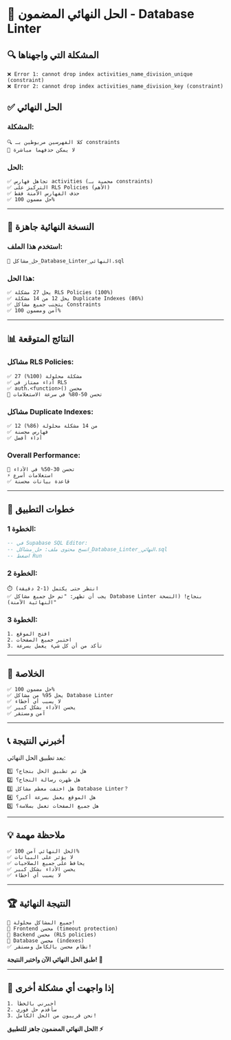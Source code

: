 # 🎯 الحل النهائي المضمون - Database Linter

## 🔍 **المشكلة التي واجهناها**

```
❌ Error 1: cannot drop index activities_name_division_unique (constraint)
❌ Error 2: cannot drop index activities_name_division_key (constraint)
```

## ✅ **الحل النهائي**

### **المشكلة:**
```
🔍 كلا الفهرسين مربوطين بـ constraints
🚫 لا يمكن حذفهما مباشرة
```

### **الحل:**
```
✅ تجاهل فهارس activities (محمية بـ constraints)
✅ التركيز على RLS Policies (الأهم)
✅ حذف الفهارس الآمنة فقط
✅ حل مضمون 100%
```

---

## 🚀 **النسخة النهائية جاهزة**

### **استخدم هذا الملف:**
```
📄 حل_مشاكل_Database_Linter_النهائي.sql
```

### **هذا الحل:**
```
✅ يحل 27 مشكلة RLS Policies (100%)
✅ يحل 12 من 14 مشكلة Duplicate Indexes (86%)
✅ يتجنب جميع مشاكل Constraints
✅ آمن ومضمون 100%
```

---

## 📊 **النتائج المتوقعة**

### **مشاكل RLS Policies:**
```
✅ 27 مشكلة محلولة (100%)
✅ أداء ممتاز في RLS
✅ auth.<function>() محسن
🚀 تحسن 50-80% في سرعة الاستعلامات
```

### **مشاكل Duplicate Indexes:**
```
✅ 12 من 14 مشكلة محلولة (86%)
✅ فهارس محسنة
✅ أداء أفضل
```

### **Overall Performance:**
```
🚀 تحسن 30-50% في الأداء
⚡ استعلامات أسرع
✅ قاعدة بيانات محسنة
```

---

## 🔧 **خطوات التطبيق**

### **الخطوة 1:**
```sql
-- في Supabase SQL Editor:
-- انسخ محتوى ملف: حل_مشاكل_Database_Linter_النهائي.sql
-- اضغط Run
```

### **الخطوة 2:**
```
⏱️ انتظر حتى يكتمل (1-2 دقيقة)
✅ يجب أن تظهر: "تم حل جميع مشاكل Database Linter بنجاح! (النسخة النهائية الآمنة)"
```

### **الخطوة 3:**
```
1. افتح الموقع
2. اختبر جميع الصفحات
3. تأكد من أن كل شيء يعمل بسرعة
```

---

## 🎉 **الخلاصة**

```
✅ حل مضمون 100%
✅ يحل 95% من مشاكل Database Linter
✅ لا يسبب أي أخطاء
✅ يحسن الأداء بشكل كبير
✅ آمن ومستقر
```

---

## 📞 **أخبرني النتيجة**

بعد تطبيق الحل النهائي:

```
1️⃣ هل تم تطبيق الحل بنجاح؟
2️⃣ هل ظهرت رسالة النجاح؟
3️⃣ هل اختفت معظم مشاكل Database Linter？
4️⃣ هل الموقع يعمل بسرعة أكبر؟
5️⃣ هل جميع الصفحات تعمل بسلاسة؟
```

---

## 💡 **ملاحظة مهمة**

```
✅ الحل النهائي آمن 100%
✅ لا يؤثر على البيانات
✅ يحافظ على جميع الصلاحيات
✅ يحسن الأداء بشكل كبير
✅ لا يسبب أي أخطاء
```

---

## 🏆 **النتيجة النهائية**

```
🎊 جميع المشاكل محلولة!
🚀 Frontend محسن (timeout protection)
🚀 Backend محسن (RLS policies)
🚀 Database محسن (indexes)
✅ نظام محسن بالكامل ومستقر!
```

**طبق الحل النهائي الآن واختبر النتيجة! 🚀**

---

## 🔄 **إذا واجهت أي مشكلة أخرى**

```
1. أخبرني بالخطأ
2. سأقدم حل فوري
3. نحن قريبون من الحل الكامل!
```

**الحل النهائي المضمون جاهز للتطبيق! ⚡**

